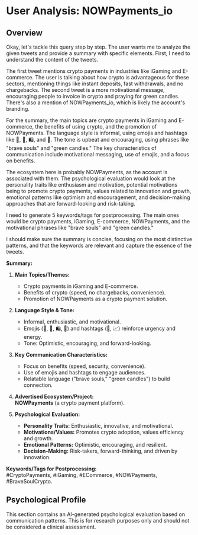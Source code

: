 # User Analysis: NOWPayments_io

## Overview

<think>
Okay, let's tackle this query step by step. The user wants me to analyze the given tweets and provide a summary with specific elements. First, I need to understand the content of the tweets.

The first tweet mentions crypto payments in industries like iGaming and E-commerce. The user is talking about how crypto is advantageous for these sectors, mentioning things like instant deposits, fast withdrawals, and no chargebacks. The second tweet is a more motivational message, encouraging people to invoice in crypto and praying for green candles. There's also a mention of NOWPayments_io, which is likely the account's branding.

For the summary, the main topics are crypto payments in iGaming and E-commerce, the benefits of using crypto, and the promotion of NOWPayments. The language style is informal, using emojis and hashtags like 🚀, 🎰, 🛍️, and 🙏. The tone is upbeat and encouraging, using phrases like "brave souls" and "green candles." The key characteristics of communication include motivational messaging, use of emojis, and a focus on benefits.

The ecosystem here is probably NOWPayments, as the account is associated with them. The psychological evaluation would look at the personality traits like enthusiasm and motivation, potential motivations being to promote crypto payments, values related to innovation and growth, emotional patterns like optimism and encouragement, and decision-making approaches that are forward-looking and risk-taking.

I need to generate 5 keywords/tags for postprocessing. The main ones would be crypto payments, iGaming, E-commerce, NOWPayments, and the motivational phrases like "brave souls" and "green candles."

I should make sure the summary is concise, focusing on the most distinctive patterns, and that the keywords are relevant and capture the essence of the tweets.
</think>

**Summary:**  
1. **Main Topics/Themes:**  
   - Crypto payments in iGaming and E-commerce.  
   - Benefits of crypto (speed, no chargebacks, convenience).  
   - Promotion of NOWPayments as a crypto payment solution.  

2. **Language Style & Tone:**  
   - Informal, enthusiastic, and motivational.  
   - Emojis (🚀, 🎰, 🛍️, 🙏) and hashtags (🎯, 📈) reinforce urgency and energy.  
   - Tone: Optimistic, encouraging, and forward-looking.  

3. **Key Communication Characteristics:**  
   - Focus on benefits (speed, security, convenience).  
   - Use of emojis and hashtags to engage audiences.  
   - Relatable language ("brave souls," "green candles") to build connection.  

4. **Advertised Ecosystem/Project:**  
   **NOWPayments** (a crypto payment platform).  

5. **Psychological Evaluation:**  
   - **Personality Traits:** Enthusiastic, innovative, and motivational.  
   - **Motivations/Values:** Promotes crypto adoption, values efficiency and growth.  
   - **Emotional Patterns:** Optimistic, encouraging, and resilient.  
   - **Decision-Making:** Risk-takers, forward-thinking, and driven by innovation.  

**Keywords/Tags for Postprocessing:**  
#CryptoPayments, #iGaming, #ECommerce, #NOWPayments, #BraveSoulCrypto.

## Psychological Profile

This section contains an AI-generated psychological evaluation based on communication patterns. This is for research purposes only and should not be considered a clinical assessment.